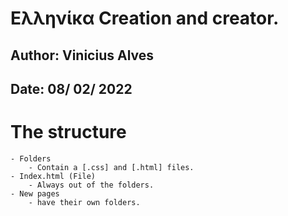 # Ελληνίκα Creation and creator. 
## Author: Vinicius Alves
## Date: 08/ 02/ 2022

 
# The structure
    - Folders
        - Contain a [.css] and [.html] files.
    - Index.html (File)
        - Always out of the folders.
    - New pages
        - have their own folders.
        
